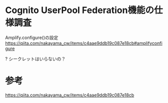 # Cognito UserPool Federation機能の仕様調査

Amplify.configure()の設定
https://qiita.com/nakayama_cw/items/c4aae9ddb19c087e18cb#amplifyconfigure

? シークレットはいらないの？



# 参考
https://qiita.com/nakayama_cw/items/c4aae9ddb19c087e18cb
